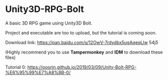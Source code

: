 # Unity3D-RPG-Bolt
A basic 3D RPG game using Unity3D Bolt. 

Project and executable are too to upload, but the tutorial is coming soon.

Download link:  https://pan.baidu.com/s/12OwV-7rdydbx5ugAqeqLlw   54j5

(Highly recommend you to use **Tampermonkey** and **IDM** to download these files)

Tutorial 0: https://ooorin.github.io/2019/03/09/Unity-Bolt-RPG-%E6%95%99%E7%A8%8B-0/

